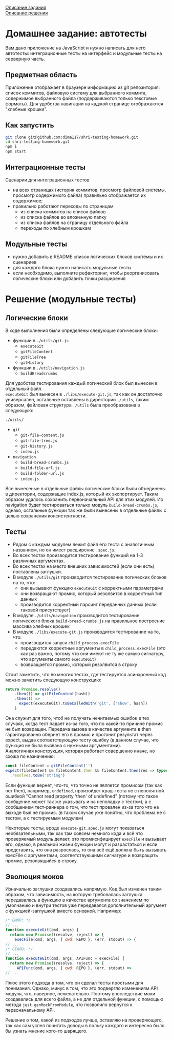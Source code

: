 [Описание задания](#task)  
[Описание решения](#solution)  

# <a name='task'></a>Домашнее задание: автотесты

Вам дано приложение на JavaScript и нужно написать для него автотесты: интеграционные тесты на интерфейс и модульные тесты на серверную часть.

## Предметная область

Приложение отображает в браузере информацию из git репозитория: список коммитов, файловую систему для выбранного коммита, содержимое выбранного файла (поддерживаются только текстовые форматы). Для удобства навигации на каджой странице отображаются "хлебные крошки".

## Как запустить

```sh
git clone git@github.com:dima117/shri-testing-homework.git
cd shri-testing-homework.git
npm i
npm start
```

## Интеграционные тесты

Сценарии для интеграционных тестов

- на всех страницах (история коммитов, просмотр файловой системы, просмотр содержимого файла) правильно отображается их содержимое;
- правильно работают переходы по страницам
  - из списка коммитов на список файлов
  - из списка файлов во вложенную папку
  - из списка файлов на страницу отдельного файла
  - переходы по хлебным крошкам

## Модульные тесты

- нужно добавить в README список логических блоков системы и их сценариев
- для каждого блока нужно написать модульные тесты
- если необходимо, выполните рефакторинг, чтобы реорганизовать логические блоки или добавить точки расширения

# <a name='solution'></a>Решение (модульные тесты)
## Логические блоки
В ходе выполнения были определены следующие логические блоки:
* функции в `./utils/git.js`
  - `executeGit`
  - `gitFileContent`
  - `gitFileTree`
  - `gitHistory`
* функции в `./utils/navigation.js`
  - `buildBreadcrumbs`
  
Для удобства тестирования каждый логический блок был вынесен в отдельный файл.  
`executeGit` был вынесен в `./libs/execute-git.js`, так как он достаточно универсален, остальные оставлены в директории `./utils`, таким образом, файловая структура `./utils` была преобразована в следующую:

`./utils/`
* `git`
  - `git-file-content.js`
  - `git-file-tree.js`
  - `git-history.js`
  - `index.js`
* `navigation`
  - `build-bread-crumbs.js`
  - `build-file-url.js`
  - `build-folder-url.js`
  - `index.js`  

Все вынесеные в отдельные файлы логические блоки были объединены в директории, содержащие index.js, который их экспортирует. Таким образом удалось сохранить первоначальный API для этих модулей. Из navigation будет тестироваться только модуль `build-bread-crumbs.js`, однако, остальные функции так же были вынесены в отдельные файлы с целью сохранения консистентности.

## Тесты
* Рядом с каждым модулем лежит файл его теста с аналогичным названием, но он имеет расширение `.spec.js`. 
* Во всех тестах производится тестирование функций на 1-3 различных аргументах. 
* Во всех тестах на место внешних зависимостей (если они есть) поставлены заглушки.  
* В модуле `./utils/git` производится тестирование логических блоков на то, что:
  - они вызывают функцию `executeGit` с корректными параметрами
  - они возвращают промис, который резолвится в корректный тип данных
  - производится корректный парсинг переданных данных (если таковой присутствует)
* В модуле `./utils/navigation` производится тестирование логического блока `build-bread-crumbs.js` на правильное построение массива хлебных крошек
* В модуле `./libs/execute-git.js` производится тестирование на то, что:
  - производится запуск `child_process.execFile`
  - передаются корректные аргументы в `child_process.execFile` (это как раз важно, потому что они имеют не ту же самую сигнатуру, что аргументы самого `executeGit`)
  - возвращается промис, который резолвится в строку
  
Стоит заметить, что во многих тестах, где тестируется асинхронный код можно заметить следующую конструкцию:
```javascript
return Promise.resolve()
    .then(() => gitFileContent(hash))
    .then(() => 
      expect(executeGit).toBeCalledWith('git', ['show', hash])
    )
```
Она служит для того, чтоб не получать нечитаемых ошибок в тех случаях, когда тест падает из-за того, что по какой-то причине промис не был возвращен. Передача вызова в качестве аргумента в then гарантированно обернет его в промис и прогонит результат через expect, выдав соответствующую тесту ошибку (в данном случае, что функция не была вызвана с нужными аргументами).  
Аналогичная конструкция, которая работает совершенно иначе, но схожа по назначению:
```javascript
const fileContent = gitFileContent('')
expect(fileContent && fileContent.then && fileContent.then(res => typeof res))
  .resolves.toBe('string')
```
Если функция вернет, что-то, что точно не является промисом (так как нет then), например, `undefined`, произойдет краш теста не с непонятной ошибкой "Cannot read property 'then' of undefined" (потому что такое сообщение может так же указывать и на неполадку с тестом), а с сообщением тест-раннера о том, что тест провален из-за того что на выходе был не промис. (в таком случае уже понятно, что проблема не с тестом, а с тестируемым модулем)  

Некоторые тесты, вроде `execute-git.spec.js` могут показаться необязательными, так как там совсем немного кода и всё что проверяемый модуль делает, это промисифицирует `execFile` и вызывает его, однако, в реальной жизни функции могут и разрастаться и если представить, что она разрослась, то она всё ещё должна быть вызывать execFile с аргументами, соответствующими сигнатуре и возвращать промис, резолвящийся в строку. 
## Эволюция моков
Изначально заглушки создавались напрямую. Код был изменен таким образом, что зависимость, на которую требовалась заглушка передавалась в функцию в качестве аргумента со значением по умолчанию и внутри тестов уже передавался дополнительный аргумент с функцией-заглушкой вместо основной. Например:
```javascript
/* БЫЛО: */
// ...
function executeGit(cmd, args) {
  return new Promise((resolve, reject) => {
    execFile(cmd, args, { cwd: REPO }, (err, stdout) => {
// ...
/* СТАЛО: */
// ...
function executeGit(cmd, args, APIFunc = execFile) {
  return new Promise((resolve, reject) => {
     APIFunc(cmd, args, { cwd: REPO }, (err, stdout) => 
// ... 
```
Плюс этого подхода в том, что он сделал тесты простыми для понимания. Однако, минус в том, что это подвергло изменениям API модуля, что, наверное, нежелательно.
Поэтому впоследствие моки создавались для всего файла, а не для отдельной функции, с помощью метода `jest.genMockFromModule`, что позволило вернутся к первоначальному API.

Решение о том, какой из подходов лучше, оставляю на проверяющего, так как сам успел почитать доводы в пользу каждого и интересно было бы узнать мнение кого-то шарящего. 
